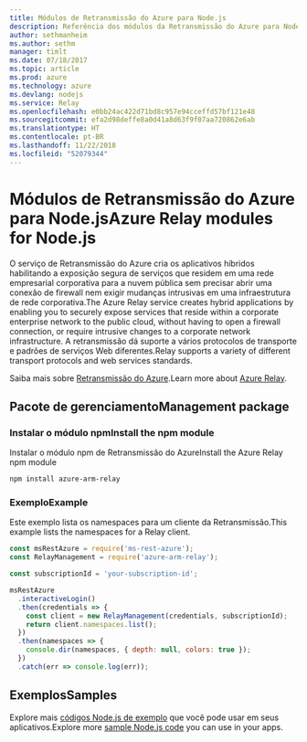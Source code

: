 ```yaml
---
title: Módulos de Retransmissão do Azure para Node.js
description: Referência dos módulos da Retransmissão do Azure para Node.js
author: sethmanheim
ms.author: sethm
manager: timlt
ms.date: 07/18/2017
ms.topic: article
ms.prod: azure
ms.technology: azure
ms.devlang: nodejs
ms.service: Relay
ms.openlocfilehash: e0bb24ac422d71bd8c957e94cceffd57bf121e48
ms.sourcegitcommit: efa2d98deffe8a0d41a8d63f9f07aa720862e6ab
ms.translationtype: HT
ms.contentlocale: pt-BR
ms.lasthandoff: 11/22/2018
ms.locfileid: "52079344"
---
```

# <a name="azure-relay-modules-for-nodejs"></a><span data-ttu-id="d9f03-103">Módulos de Retransmissão do Azure para Node.js</span><span class="sxs-lookup"><span data-stu-id="d9f03-103">Azure Relay modules for Node.js</span></span>

<span data-ttu-id="d9f03-104">O serviço de Retransmissão do Azure cria os aplicativos híbridos habilitando a exposição segura de serviços que residem em uma rede empresarial corporativa para a nuvem pública sem precisar abrir uma conexão de firewall nem exigir mudanças intrusivas em uma infraestrutura de rede corporativa.</span><span class="sxs-lookup"><span data-stu-id="d9f03-104">The Azure Relay service creates hybrid applications by enabling you to securely expose services that reside within a corporate enterprise network to the public cloud, without having to open a firewall connection, or require intrusive changes to a corporate network infrastructure.</span></span> <span data-ttu-id="d9f03-105">A retransmissão dá suporte a vários protocolos de transporte e padrões de serviços Web diferentes.</span><span class="sxs-lookup"><span data-stu-id="d9f03-105">Relay supports a variety of different transport protocols and web services standards.</span></span>

<span data-ttu-id="d9f03-106">Saiba mais sobre [Retransmissão do Azure](https://docs.microsoft.com/azure/service-bus-relay/relay-what-is-it).</span><span class="sxs-lookup"><span data-stu-id="d9f03-106">Learn more about [Azure Relay](https://docs.microsoft.com/azure/service-bus-relay/relay-what-is-it).</span></span>

## <a name="management-package"></a><span data-ttu-id="d9f03-107">Pacote de gerenciamento</span><span class="sxs-lookup"><span data-stu-id="d9f03-107">Management package</span></span>

### <a name="install-the-npm-module"></a><span data-ttu-id="d9f03-108">Instalar o módulo npm</span><span class="sxs-lookup"><span data-stu-id="d9f03-108">Install the npm module</span></span>

<span data-ttu-id="d9f03-109">Instalar o módulo npm de Retransmissão do Azure</span><span class="sxs-lookup"><span data-stu-id="d9f03-109">Install the Azure Relay npm module</span></span>

```bash
npm install azure-arm-relay
```

### <a name="example"></a><span data-ttu-id="d9f03-110">Exemplo</span><span class="sxs-lookup"><span data-stu-id="d9f03-110">Example</span></span>

<span data-ttu-id="d9f03-111">Este exemplo lista os namespaces para um cliente da Retransmissão.</span><span class="sxs-lookup"><span data-stu-id="d9f03-111">This example lists the namespaces for a Relay client.</span></span>

```javascript
const msRestAzure = require('ms-rest-azure');
const RelayManagement = require('azure-arm-relay');

const subscriptionId = 'your-subscription-id';

msRestAzure
  .interactiveLogin()
  .then(credentials => {
    const client = new RelayManagement(credentials, subscriptionId);
    return client.namespaces.list();
  })
  .then(namespaces => {
    console.dir(namespaces, { depth: null, colors: true });
  })
  .catch(err => console.log(err));
```

## <a name="samples"></a><span data-ttu-id="d9f03-112">Exemplos</span><span class="sxs-lookup"><span data-stu-id="d9f03-112">Samples</span></span>

<span data-ttu-id="d9f03-113">Explore mais [códigos Node.js de exemplo](https://azure.microsoft.com/resources/samples/?platform=nodejs) que você pode usar em seus aplicativos.</span><span class="sxs-lookup"><span data-stu-id="d9f03-113">Explore more [sample Node.js code](https://azure.microsoft.com/resources/samples/?platform=nodejs) you can use in your apps.</span></span>
